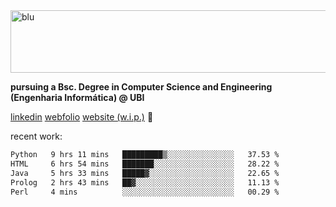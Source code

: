 
<img width="1415" height="100" alt="blu" src="https://github.com/rdsilva01/rdsilva01/assets/101207588/deb060e5-d035-4f09-b511-e3f50605b207">

**pursuing a Bsc. Degree in Computer Science and Engineering (Engenharia Informática) @ UBI** 

[linkedin](https://www.linkedin.com/in/rodrigo-silva-455b291bb/)
[webfolio](https://rdsilva01.github.io/portfolio-resume)
[website (w.i.p.)](https://rdsilva01.github.io/) 🏁

<!-- ![](https://komarev.com/ghpvc/?username=rdsilva01) -->

recent work:
<!--START_SECTION:waka-->

```txt
Python   9 hrs 11 mins   █████████▒░░░░░░░░░░░░░░░   37.53 %
HTML     6 hrs 54 mins   ███████░░░░░░░░░░░░░░░░░░   28.22 %
Java     5 hrs 33 mins   █████▓░░░░░░░░░░░░░░░░░░░   22.65 %
Prolog   2 hrs 43 mins   ██▓░░░░░░░░░░░░░░░░░░░░░░   11.13 %
Perl     4 mins          ░░░░░░░░░░░░░░░░░░░░░░░░░   00.29 %
```

<!--END_SECTION:waka-->

